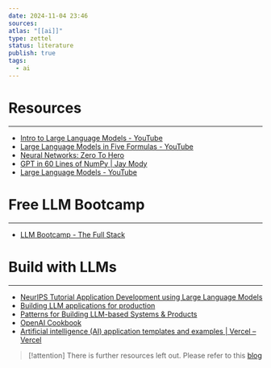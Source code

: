 ```yaml
---
date: 2024-11-04 23:46
sources: 
atlas: "[[ai]]"
type: zettel
status: literature
publish: true
tags:
  - ai
---
```


# Resources
---
- [Intro to Large Language Models - YouTube](https://www.youtube.com/watch?v=zjkBMFhNj_g)
- [Large Language Models in Five Formulas - YouTube](https://www.youtube.com/watch?v=KCXDr-UOb9A)
- [Neural Networks: Zero To Hero](https://karpathy.ai/zero-to-hero.html)
- [GPT in 60 Lines of NumPy | Jay Mody](https://jaykmody.com/blog/gpt-from-scratch)
- [Large Language Models - YouTube](https://youtube.com/playlist?list=PLqGkIjcOyrGnjyBHl4GE2S9kX47X96FH-&si=kaY79Yv5NAIWdL5C)

# Free LLM Bootcamp
---
- [LLM Bootcamp - The Full Stack](https://fullstackdeeplearning.com/llm-bootcamp/)

# Build with LLMs
---
- [NeurIPS Tutorial Application Development using Large Language Models](https://nips.cc/virtual/2023/tutorial/73948)
- [Building LLM applications for production](https://huyenchip.com/2023/04/11/llm-engineering.html)
- [Patterns for Building LLM-based Systems & Products](https://eugeneyan.com/writing/llm-patterns)
- [OpenAI Cookbook](https://cookbook.openai.com/)
- [Artificial intelligence (AI) application templates and examples | Vercel – Vercel](https://vercel.com/templates/ai)

> [!attention]
> There is further resources left out. Please refer to this [blog](https://medium.com/bitgrit-data-science-publication/a-roadmap-to-learn-ai-in-2024-cc30c6aa6e16#6e37)

